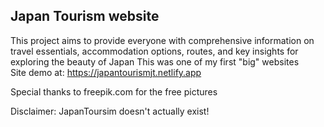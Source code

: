 <h2> Japan Tourism website </h2>

This project aims to provide everyone with comprehensive information on travel essentials, accommodation options, routes, and key insights for exploring the beauty of Japan
This was one of my first "big" websites
<br>
Site demo at: https://japantourismjt.netlify.app

Special thanks to freepik.com for the free pictures

Disclaimer: JapanToursim doesn't actually exist!
